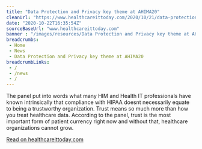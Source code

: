 ```yaml
--- 
title: "Data Protection and Privacy key theme at AHIMA20"
cleanUrl: "https://www.healthcareittoday.com/2020/10/21/data-protection-and-privacy-key-theme-at-ahima20/"
date: "2020-10-22T16:35:54Z"
sourceBaseUrl: "www.healthcareittoday.com"
banner : "/images/resources/Data Protection and Privacy key theme at AHIMA20.jpg"
breadcrumbs:
 - Home
 - News
 - Data Protection and Privacy key theme at AHIMA20
breadcrumbLinks:
 - / 
 - /news
 - / 
---
```

The panel put into words what many HIM and Health IT professionals have known intrinsically that compliance with HIPAA doesnt necessarily equate to being a trustworthy organization. Trust means so much more than how you treat healthcare data. According to the panel, trust is the most important form of patient currency right now and without that, healthcare organizations cannot grow.  
  
[Read on healthcareittoday.com](https://www.healthcareittoday.com/2020/10/21/data-protection-and-privacy-key-theme-at-ahima20/)
